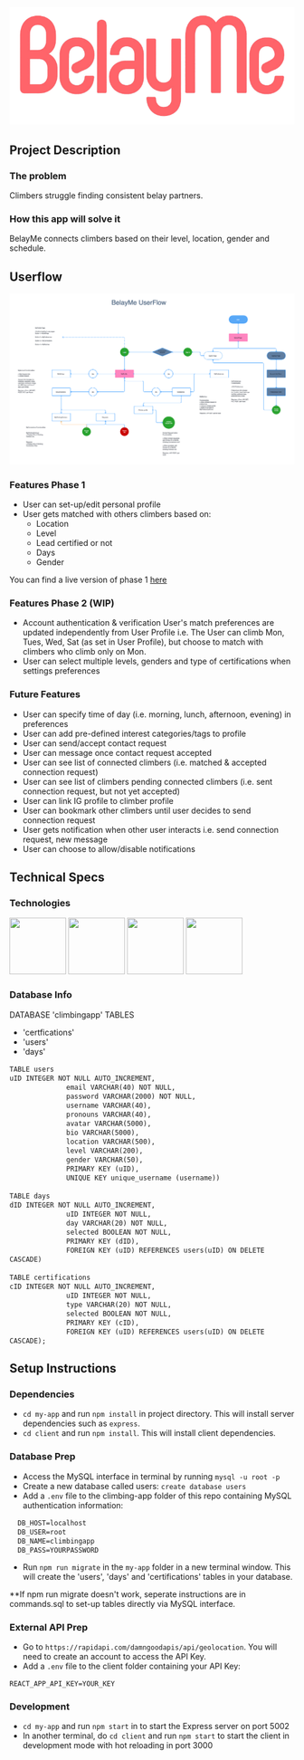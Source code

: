 ![This is an image](./my-app/client/src/images/logo.png)

## Project Description

### **The problem**

Climbers struggle finding consistent belay partners.

### **How this app will solve it**

BelayMe connects climbers based on their level, location, gender and schedule.

## **Userflow**

![This is an image](/userflow.png)

### **Features Phase 1**

- User can set-up/edit personal profile
- User gets matched with others climbers based on:
  - Location
  - Level
  - Lead certified or not
  - Days
  - Gender

You can find a live version of phase 1 [here](https://climbingapp.herokuapp.com/)

### **Features Phase 2 (WIP)**

- Account authentication & verification
 User's match preferences are updated independently from User Profile i.e. The User can climb Mon, Tues, Wed, Sat (as set in User Profile), but choose to match with climbers who climb only on Mon.
- User can select multiple levels, genders and type of certifications when settings preferences
### **Future Features**
- User can specify time of day  (i.e. morning, lunch, afternoon, evening) in preferences
- User can add pre-defined interest categories/tags to profile
- User can send/accept contact request
- User can message once contact request accepted
- User can see list of connected climbers (i.e. matched & accepted connection request)
- User can see list of climbers pending connected climbers (i.e. sent connection request, but not yet accepted)
- User can link IG profile to climber profile
- User can bookmark other climbers until user decides to send connection request
- User gets notification when other user interacts i.e. send connection request, new message
- User can choose to allow/disable notifications

## **Technical Specs**

### **Technologies**

<div>
<img src="https://user-images.githubusercontent.com/112541602/232573123-dff2da70-5fc5-4eab-8f55-7c68d8f39d43.svg" data-canonical-src="https://user-images.githubusercontent.com/112541602/232573123-dff2da70-5fc5-4eab-8f55-7c68d8f39d43.svg" width="100" height="100" />
<img src="https://user-images.githubusercontent.com/112541602/232573207-ee03e4c9-8cce-4920-a836-7f623effe1e5.svg" data-canonical-src="https://user-images.githubusercontent.com/112541602/232573207-ee03e4c9-8cce-4920-a836-7f623effe1e5.svg" width="100" height="100" />
<img src="https://user-images.githubusercontent.com/112541602/232573216-bb1b3fb5-a672-4294-b46b-fab6d355e690.svg" data-canonical-src="https://user-images.githubusercontent.com/112541602/232573216-bb1b3fb5-a672-4294-b46b-fab6d355e690.svg" width="100" height="100" />
<img src="https://user-images.githubusercontent.com/112541602/232575770-ad11233c-5d12-4119-84c3-9c0eb7b6fb24.svg" data-canonical-src="https://user-images.githubusercontent.com/112541602/232575770-ad11233c-5d12-4119-84c3-9c0eb7b6fb24.svg" width="100" height="100" />
</div> 

### Database Info

DATABASE 'climbingapp'
TABLES 
- 'certfications'
- 'users'
- 'days'

```
TABLE users
uID INTEGER NOT NULL AUTO_INCREMENT,
              email VARCHAR(40) NOT NULL,
              password VARCHAR(2000) NOT NULL,
              username VARCHAR(40),
              pronouns VARCHAR(40),
              avatar VARCHAR(5000),
              bio VARCHAR(5000),
              location VARCHAR(500),
              level VARCHAR(200),
              gender VARCHAR(50),
              PRIMARY KEY (uID),
              UNIQUE KEY unique_username (username))

TABLE days
dID INTEGER NOT NULL AUTO_INCREMENT,
              uID INTEGER NOT NULL,
              day VARCHAR(20) NOT NULL,
              selected BOOLEAN NOT NULL,
              PRIMARY KEY (dID),
              FOREIGN KEY (uID) REFERENCES users(uID) ON DELETE CASCADE)

TABLE certifications
cID INTEGER NOT NULL AUTO_INCREMENT,
              uID INTEGER NOT NULL,
              type VARCHAR(20) NOT NULL,
              selected BOOLEAN NOT NULL,
              PRIMARY KEY (cID),
              FOREIGN KEY (uID) REFERENCES users(uID) ON DELETE CASCADE);
```

## **Setup Instructions**

### Dependencies

- `cd my-app` and run `npm install` in project directory. This will install server dependencies such as `express`.
- `cd client` and run `npm install`. This will install client dependencies.

### Database Prep

- Access the MySQL interface in terminal by running `mysql -u root -p`
- Create a new database called users: `create database users`
- Add a `.env` file to the climbing-app folder of this repo containing MySQL authentication information:

```
  DB_HOST=localhost
  DB_USER=root
  DB_NAME=climbingapp
  DB_PASS=YOURPASSWORD
```

- Run `npm run migrate` in the `my-app` folder in a new terminal window. This will create the 'users', 'days' and 'certifications' tables in your database.

**If npm run migrate doesn't work, seperate instructions are in commands.sql to set-up tables directly via MySQL interface.

### External API Prep

- Go to `https://rapidapi.com/damngoodapis/api/geolocation`. You will need to create an account to access the API Key.
- Add a `.env` file to the client folder containing your API Key:

```
REACT_APP_API_KEY=YOUR_KEY
```

### Development

- `cd my-app` and run `npm start` in to start the Express server on port 5002
- In another terminal, do `cd client` and run `npm start` to start the client in development mode with hot reloading in port 3000

